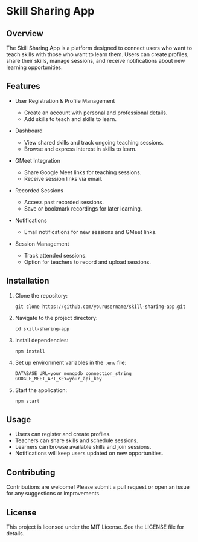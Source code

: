 # Skill Sharing App

## Overview
The Skill Sharing App is a platform designed to connect users who want to teach skills with those who want to learn them. Users can create profiles, share their skills, manage sessions, and receive notifications about new learning opportunities.

## Features
- User Registration & Profile Management
  - Create an account with personal and professional details.
  - Add skills to teach and skills to learn.
  
- Dashboard
  - View shared skills and track ongoing teaching sessions.
  - Browse and express interest in skills to learn.

- GMeet Integration
  - Share Google Meet links for teaching sessions.
  - Receive session links via email.

- Recorded Sessions
  - Access past recorded sessions.
  - Save or bookmark recordings for later learning.

- Notifications
  - Email notifications for new sessions and GMeet links.

- Session Management
  - Track attended sessions.
  - Option for teachers to record and upload sessions.

## Installation
1. Clone the repository:
   ```
   git clone https://github.com/yourusername/skill-sharing-app.git
   ```
2. Navigate to the project directory:
   ```
   cd skill-sharing-app
   ```
3. Install dependencies:
   ```
   npm install
   ```
4. Set up environment variables in the `.env` file:
   ```
   DATABASE_URL=your_mongodb_connection_string
   GOOGLE_MEET_API_KEY=your_api_key
   ```
5. Start the application:
   ```
   npm start
   ```

## Usage
- Users can register and create profiles.
- Teachers can share skills and schedule sessions.
- Learners can browse available skills and join sessions.
- Notifications will keep users updated on new opportunities.

## Contributing
Contributions are welcome! Please submit a pull request or open an issue for any suggestions or improvements.

## License
This project is licensed under the MIT License. See the LICENSE file for details.